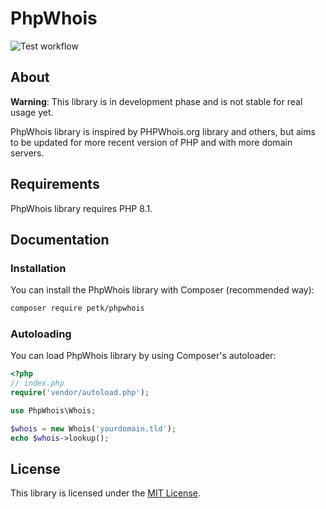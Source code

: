 # PhpWhois

![Test workflow](https://github.com/petk/phpwhois/actions/workflows/tests.yaml/badge.svg)

## About

**Warning**: This library is in development phase and is not stable for real
usage yet.

PhpWhois library is inspired by PHPWhois.org library and others, but aims to be
updated for more recent version of PHP and with more domain servers.

## Requirements

PhpWhois library requires PHP 8.1.

## Documentation

### Installation

You can install the PhpWhois library with Composer (recommended way):

```bash
composer require petk/phpwhois
```

### Autoloading

You can load PhpWhois library by using Composer's autoloader:

```php
<?php
// index.php
require('vendor/autoload.php');

use PhpWhois\Whois;

$whois = new Whois('yourdomain.tld');
echo $whois->lookup();
```

## License

This library is licensed under the [MIT License](LICENSE).
